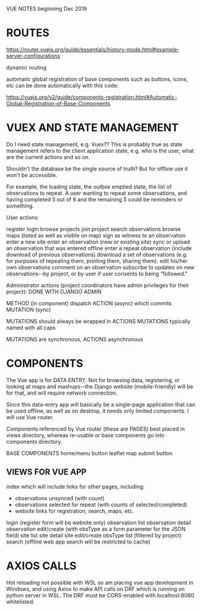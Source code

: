VUE NOTES beginning Dec 2019

# ROUTES

https://router.vuejs.org/guide/essentials/history-mode.html#example-server-configurations

dynamic routing

automatic global registration of base components such as buttons, icons, etc can be done automatically with this code:

https://vuejs.org/v2/guide/components-registration.html#Automatic-Global-Registration-of-Base-Components

# VUEX AND STATE MANAGEMENT

Do I need state management, e.g. Vuex?? This is probably true as state management refers to the client application state, e.g. who is the user, what are the current actions and so on.

Shouldn't the database be the single source of truth? But for offline use it won't be accessible.

For example, the loading state, the outbox emptied state, the list of observations to repeat. A user wanting to repeat some observations, and having completed 3 out of 8 and the remaining 5 could be reminders or something.

User actions:

register
login
browse projects
join project
search observations
browse maps (listed as well as visible on map)
sign as witness to an observation
enter a new site
enter an observation (new or existing site)
sync or upload an observation that was entered offline
enter a repeat observation (include download of previous observations)
download a set of observations (e.g. for purposes of repeating them, printing them, sharing them).
edit his/her own observations
comment on an observation
subscribe to updates on new observations--by project, or by user if user consents to being "followed."

Administrator actions (project coordinators have admin privileges for their project): DONE WITH DJANGO ADMIN

METHOD (in component) dispatch ACTION (async) which commits MUTATION (sync)

MUTATIONS should always be wrapped in ACTIONS
MUTATIONS typically named with all caps

MUTATIONS are synchronous, ACTIONS asynchronous

# COMPONENTS

The Vue app is for DATA ENTRY. Not for browsing data, registering, or looking at maps and mashups--the Django website (mobile-friendly) will be for that, and will require network connection.

Since this data-entry app will basically be a single-page application that can be used offline, as well as on desktop, it needs only limited components. I will use Vue router.

Components referenced by Vue router (these are PAGES) best placed in views directory, whereas re-usable or base components go into components directory.

BASE COMPONENTS
home/menu button
leaflet map
submit button

## VIEWS FOR VUE APP

index which will include links for other pages, including:

- observations unsynced (with count)
- observations selected for repeat (with counts of selected/completed)
- website links for registration, search, maps, etc.

login (register form will be website only)
observation list
observation detail
observation edit/create (with obsType as a form parameter for the JSON field)
site list
site detail
site edit/create
obsType list (filtered by project)
search (offline web app search will be restricted to cache)

# AXIOS CALLS

Hot reloading not possible with WSL so am placing vue app development in Windows, and using Axios to make API calls on DRF which is running on python server in WSL. The DRF must be CORS-enabled with localhost:8080 whitelisted.
